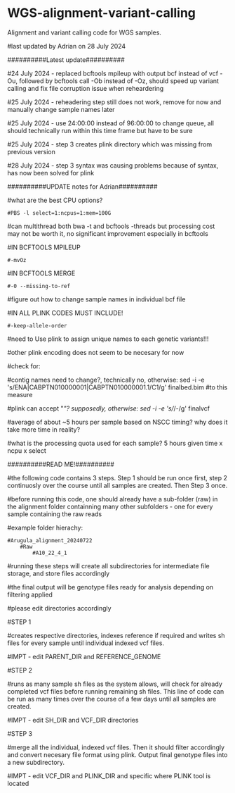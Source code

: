 # WGS-alignment-variant-calling
Alignment and variant calling code for WGS samples.

#last updated by Adrian on 28 July 2024

##########Latest update##########

#24 July 2024 - replaced bcftools mpileup with output bcf instead of vcf -Ou, followed by bcftools call -Ob instead of -Oz, should speed up variant calling and fix file corruption issue when reheardering

#25 July 2024 - reheadering step still does not work, remove for now and manually change sample names later

#25 July 2024 - use 24:00:00 instead of 96:00:00 to change queue, all should technically run within this time frame but have to be sure

#25 July 2024 - step 3 creates plink directory which was missing from previous version

#28 July 2024 - step 3 syntax was causing problems because of syntax, has now been solved for plink

##########UPDATE notes for Adrian##########

#what are the best CPU options?

    #PBS -l select=1:ncpus=1:mem=100G

#can multithread both bwa -t and bcftools -threads but processing cost may not be worth it, no significant improvement especially in bcftools

#IN BCFTOOLS MPILEUP

    #-mvOz

#IN BCFTOOLS MERGE 

    #-0 --missing-to-ref

#figure out how to change sample names in individual bcf file

#IN ALL PLINK CODES MUST INCLUDE!

    #-keep-allele-order

#need to Use plink to assign unique names to each genetic variants​!!!

#other plink encoding does not seem to be necesary for now

#check for:

#contig names need to change?, technically no, otherwise: sed -i -e 's/ENA|CABPTN010000001|CABPTN010000001.1/C1/g' finalbed.bim​ #to this measure

#plink can accept "_"? supposedly, otherwise: sed -i -e 's/_/-/g' finalvcf​

#average of about ~5 hours per sample based on NSCC timing? why does it take more time in reality?

#what is the processing quota used for each sample? 5 hours given time x ncpu x select


##########READ ME!##########

#the following code contains 3 steps. Step 1 should be run once first, step 2 continuosly over the course until all samples are created. Then Step 3 once.

#before running this code, one should already have a sub-folder (raw) in the alignment folder containning many other subfolders - one for every sample containing the raw reads

#example folder hierachy:

    #Arugula_alignment_20240722
        #Raw
            #A10_22_4_1
        
#running these steps will create all subdirectories for intermediate file storage, and store files accordingly

#the final output will be genotype files ready for analysis depending on filtering applied

#please edit directories accordingly

#STEP 1

#creates respective directories, indexes reference if required and writes sh files for every sample until individual indexed vcf files.

#IMPT - edit PARENT_DIR and REFERENCE_GENOME

#STEP 2

#runs as many sample sh files as the system allows, will check for already completed vcf files before running remaining sh files. This line of code can be run as many times over the course of a few days until all samples are created.

#IMPT - edit SH_DIR and VCF_DIR directories

#STEP 3 

#merge all the individual, indexed vcf files. Then it should filter accordingly and convert necesary file format using plink. Output final genotype files into a new subdirectory.

#IMPT - edit VCF_DIR and PLINK_DIR and specific where PLINK tool is located
